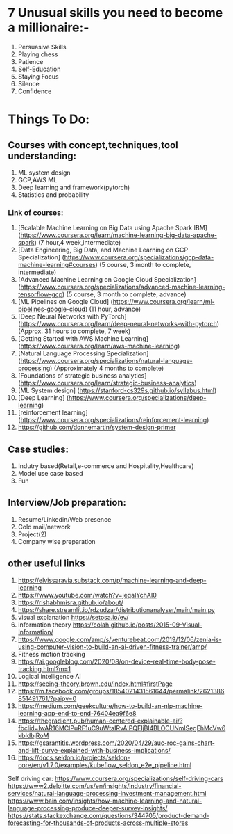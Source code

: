 # 7 Unusual skills you need to become a millionaire:-
1. Persuasive Skills
2. Playing chess
3. Patience
4. Self-Education 
5. Staying Focus
6. Silence
7. Confidence
 
# Things To Do:

## Courses with concept,techniques,tool understanding:
1. ML system design
2. GCP,AWS ML
3. Deep learning and framework(pytorch)
4. Statistics and probability

### Link of courses:
1. [Scalable Machine Learning on Big Data using Apache Spark IBM] (https://www.coursera.org/learn/machine-learning-big-data-apache-spark) (7 hour,4 week,intermediate)
2. [Data Engineering, Big Data, and Machine Learning on GCP Specialization] (https://www.coursera.org/specializations/gcp-data-machine-learning#courses) (5 course, 3 month to complete, intermediate)
3. [Advanced Machine Learning on Google Cloud Specialization] (https://www.coursera.org/specializations/advanced-machine-learning-tensorflow-gcp) (5 course, 3 month to complete, advance)
4. [ML Pipelines on Google Cloud] (https://www.coursera.org/learn/ml-pipelines-google-cloud) (11 hour, advance)
5. [Deep Neural Networks with PyTorch] (https://www.coursera.org/learn/deep-neural-networks-with-pytorch) (Approx. 31 hours to complete, 7 week)
6. [Getting Started with AWS Machine Learning] (https://www.coursera.org/learn/aws-machine-learning)
7. [Natural Language Processing Specialization] (https://www.coursera.org/specializations/natural-language-processing) (Approximately 4 months to complete)
8. [Foundations of strategic business analytics] (https://www.coursera.org/learn/strategic-business-analytics)
9. [ML System design] (https://stanford-cs329s.github.io/syllabus.html)
10. [Deep Learning] (https://www.coursera.org/specializations/deep-learning)
11. [reinforcement learning] (https://www.coursera.org/specializations/reinforcement-learning)
12. https://github.com/donnemartin/system-design-primer

## Case studies:
1. Indutry based(Retail,e-commerce and Hospitality,Healthcare)
2. Model use case based
3. Fun

## Interview/Job preparation:
1. Resume/Linkedin/Web presence
2. Cold mail/network
3. Project(2)
4. Company wise preparation

## other useful links
1. https://elvissaravia.substack.com/p/machine-learning-and-deep-learning
2. https://www.youtube.com/watch?v=jeqaIYchAI0
3. https://rishabhmisra.github.io/about/
4. https://share.streamlit.io/rdzudzar/distributionanalyser/main/main.py
5. visual explanation https://setosa.io/ev/
6. information theory https://colah.github.io/posts/2015-09-Visual-Information/
7. https://www.google.com/amp/s/venturebeat.com/2019/12/06/zenia-is-using-computer-vision-to-build-an-ai-driven-fitness-trainer/amp/
8. Fitness motion tracking
9. https://ai.googleblog.com/2020/08/on-device-real-time-body-pose-tracking.html?m=1
10. Logical intelligence Ai
11. https://seeing-theory.brown.edu/index.html#firstPage
12. https://m.facebook.com/groups/1854021431561644/permalink/2621386851491761/?paipv=0
13. https://medium.com/geekculture/how-to-build-an-nlp-machine-learning-app-end-to-end-76404ea9f6e8
14. https://thegradient.pub/human-centered-explainable-ai/?fbclid=IwAR16MClPuRF1uC9uWtaIRvAIPQFIjBl4BLOCUNmlSegEhMcVw6kbIdbjRoM
15. https://gsarantitis.wordpress.com/2020/04/29/auc-roc-gains-chart-and-lift-curve-explained-with-business-implications/
16. https://docs.seldon.io/projects/seldon-core/en/v1.7.0/examples/kubeflow_seldon_e2e_pipeline.html

Self driving car: https://www.coursera.org/specializations/self-driving-cars
https://www2.deloitte.com/us/en/insights/industry/financial-services/natural-language-processing-investment-management.html
https://www.bain.com/insights/how-machine-learning-and-natural-language-processing-produce-deeper-survey-insights/
https://stats.stackexchange.com/questions/344705/product-demand-forecasting-for-thousands-of-products-across-multiple-stores

